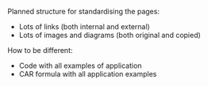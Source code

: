 

Planned structure for standardising the pages: 

- Lots of links (both internal and external)
- Lots of images and diagrams (both original and copied)

How to be different:

- Code with all examples of application 
- CAR formula with all application examples 